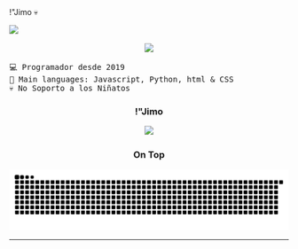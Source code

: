 </h1 align="center"> !"Jimo 💀</h1>

<a target="_blank" href="https://tenor.com/es/view/dark-anmie-girl-gif-22943234"><img src="https://github.com/jimotimo/jimotimo/blob/main/descarga%20(4).jpeg"/></a>

<p align="center">
	<a href="https://readme-typing-svg.herokuapp.com/?lines=!%22Jimo+|%20ukknnoooww;HTML%20|%20CSS%20|%20PYTHON%20|%20JS%20;&center=true&width=380&height=45">
		<img src="https://readme-typing-svg.herokuapp.com/?lines=!%22Jimo+|%20ukknnoooww;HTML%20|%20CSS%20|%20PYTHON%20|%20JS%20;&center=true&width=380&height=45">
	</a>
</p>
<pre>
💻 Programador desde 2019
🌟 Main languages: Javascript, Python, html & CSS
💀 No Soporto a los Niñatos
</pre>
<div align="center">
  <h3><b>!"Jimo</b></h3>  <img src = "https://media2.giphy.com/media/QssGEmpkyEOhBCb7e1/giphy.gif?cid=ecf05e47a0n3gi1bfqntqmob8g9aid1oyj2wr3ds3mg700bl&rid=giphy.gif" width = 32px>
</div>



<div align="center">
  <h3><b>On Top</b></h3>
  </div>
<p align="center">
  <img src="https://github.com/StefanosSt/StefanosSt/blob/main/github-user-contribution.svg" alt="snake">
</p>

---

<!--
**jimotimo/jimotimo** is a ✨ _special_ ✨ repository because its `README.md` (this file) appears on your GitHub profile.

Here are some ideas to get you started:

- 🔭 I’m currently working on ...
- 🌱 I’m currently learning ...
- 👯 I’m looking to collaborate on ...
- 🤔 I’m looking for help with ...
- 💬 Ask me about ...
- 📫 How to reach me: ...
- 😄 Pronouns: ...
- ⚡ Fun fact: ...
-->
